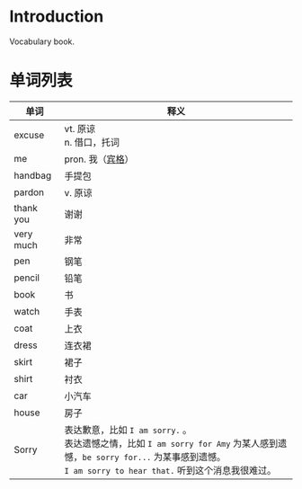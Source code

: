 # Introduction

Vocabulary book.

# 单词列表

| 单词      | 释义                                                         |
| --------- | ------------------------------------------------------------ |
| excuse    | vt. 原谅<br />n. 借口，托词                                  |
| me        | pron. 我（[宾格](grammar.md#宾格)）                          |
| handbag   | 手提包                                                       |
| pardon    | v. 原谅                                                      |
| thank you | 谢谢                                                         |
| very much | 非常                                                         |
| pen       | 钢笔                                                         |
| pencil    | 铅笔                                                         |
| book      | 书                                                           |
| watch     | 手表                                                         |
| coat      | 上衣                                                         |
| dress     | 连衣裙                                                       |
| skirt     | 裙子                                                         |
| shirt     | 衬衣                                                         |
| car       | 小汽车                                                       |
| house     | 房子                                                         |
| Sorry     | 表达歉意，比如 `I am sorry.` 。<br />表达遗憾之情，比如 `I am sorry for Amy` 为某人感到遗憾，`be sorry for...` 为某事感到遗憾。<br />`I am sorry to hear that.` 听到这个消息我很难过。 |

